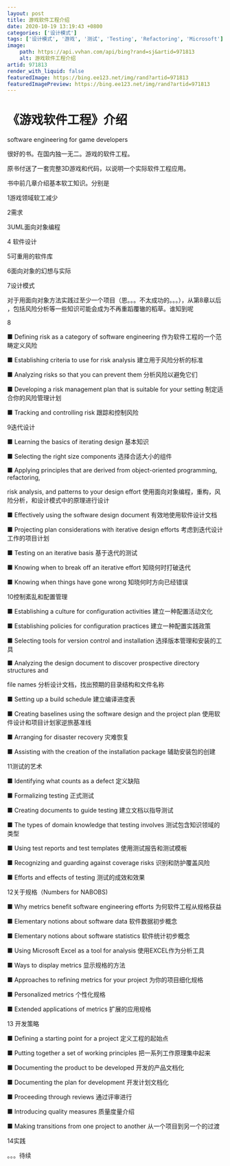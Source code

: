 ```yaml
---
layout: post
title: 游戏软件工程介绍
date: 2020-10-19 13:19:43 +0800
categories: ['设计模式']
tags: ['设计模式', '游戏', '测试', 'Testing', 'Refactoring', 'Microsoft']
image:
    path: https://api.vvhan.com/api/bing?rand=sj&artid=971813
    alt: 游戏软件工程介绍
artid: 971813
render_with_liquid: false
featuredImage: https://bing.ee123.net/img/rand?artid=971813
featuredImagePreview: https://bing.ee123.net/img/rand?artid=971813
---
```


# 《游戏软件工程》介绍

software engineering for game developers

很好的书。在国内独一无二。游戏的软件工程。
  
原书付送了一套完整3D游戏和代码，以说明一个实际软件工程应用。
  
书中前几章介绍基本软工知识。分别是
  
1游戏领域软工减少
  
2需求
  
3UML面向对象编程
  
4 软件设计
  
5可重用的软件库
  
6面向对象的幻想与实际
  
7设计模式

对于用面向对象方法实践过至少一个项目（恩。。。不太成功的。。。），从第8章以后 ，包括风险分析等一些知识可能会成为不再重蹈覆辙的稻草。谁知到呢

8

■ Defining risk as a category of software engineering 作为软件工程的一个范畴定义风险
  
■ Establishing criteria to use for risk analysis 建立用于风险分析的标准
  
■ Analyzing risks so that you can prevent them 分析风险以避免它们
  
■ Developing a risk management plan that is suitable for your setting 制定适合你的风险管理计划
  
■ Tracking and controlling risk 跟踪和控制风险

9迭代设计

■ Learning the basics of iterating design 基本知识
  
■ Selecting the right size components 选择合适大小的组件
  
■ Applying principles that are derived from object-oriented programming, refactoring,
  
risk analysis, and patterns to your design effort 使用面向对象编程，重构，风险分析，和设计模式中的原理进行设计
  
■ Effectively using the software design document 有效地使用软件设计文档
  
■ Projecting plan considerations with iterative design efforts 考虑到迭代设计工作的项目计划
  
■ Testing on an iterative basis 基于迭代的测试
  
■ Knowing when to break off an iterative effort 知晓何时打破迭代
  
■ Knowing when things have gone wrong 知晓何时方向已经错误

10控制紊乱和配置管理

■ Establishing a culture for configuration activities 建立一种配置活动文化
  
■ Establishing policies for configuration practices 建立一种配置实践政策
  
■ Selecting tools for version control and installation 选择版本管理和安装的工具
  
■ Analyzing the design document to discover prospective directory structures and
  
file names 分析设计文档，找出预期的目录结构和文件名称
  
■ Setting up a build schedule 建立编译进度表
  
■ Creating baselines using the software design and the project plan 使用软件设计和项目计划家逆旅基准线
  
■ Arranging for disaster recovery 灾难恢复
  
■ Assisting with the creation of the installation package 辅助安装包的创建

11测试的艺术

■ Identifying what counts as a defect 定义缺陷
  
■ Formalizing testing 正式测试
  
■ Creating documents to guide testing 建立文档以指导测试
  
■ The types of domain knowledge that testing involves 测试包含知识领域的类型
  
■ Using test reports and test templates 使用测试报告和测试模板
  
■ Recognizing and guarding against coverage risks 识别和防护覆盖风险
  
■ Efforts and effects of testing 测试的成效和效果

12关于规格（Numbers for NABOBS)

■ Why metrics benefit software engineering efforts 为何软件工程从规格获益
  
■ Elementary notions about software data 软件数据初步概念
  
■ Elementary notions about software statistics 软件统计初步概念
  
■ Using Microsoft Excel as a tool for analysis 使用EXCEL作为分析工具
  
■ Ways to display metrics 显示规格的方法
  
■ Approaches to refining metrics for your project 为你的项目细化规格
  
■ Personalized metrics 个性化规格
  
■ Extended applications of metrics 扩展的应用规格

13 开发策略

■ Defining a starting point for a project 定义工程的起始点
  
■ Putting together a set of working principles 把一系列工作原理集中起来
  
■ Documenting the product to be developed 开发的产品文档化
  
■ Documenting the plan for development 开发计划文档化
  
■ Proceeding through reviews 通过评审进行
  
■ Introducing quality measures 质量度量介绍
  
■ Making transitions from one project to another 从一个项目到另一个的过渡

14实践

。。。待续